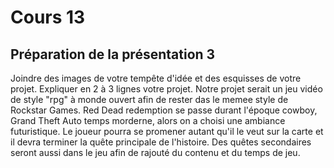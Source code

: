 # Cours 13
## Préparation de la présentation 3 
Joindre des images de votre tempête d'idée et des esquisses de votre projet. Expliquer en 2 à 3 lignes votre projet. 
Notre projet serait un jeu vidéo de style "rpg" à monde ouvert afin de rester das le memee style de Rockstar Games. Red Dead redemption se passe durant l'époque cowboy, Grand Theft Auto temps morderne, alors on a choisi une ambiance futuristique. Le joueur pourra se promener autant qu'il le veut sur la carte et il devra terminer la quête principale de l'histoire. Des quêtes secondaires seront aussi dans le jeu afin de rajouté du contenu et du temps de jeu.
